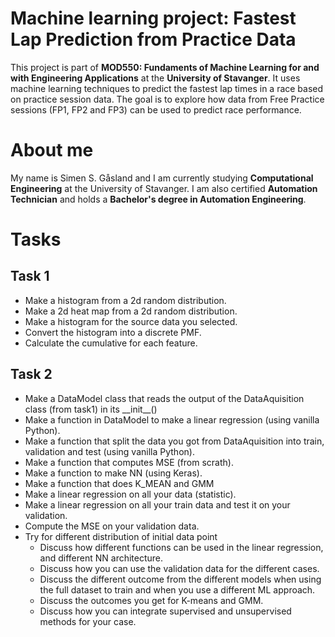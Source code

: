 # Machine learning project: Fastest Lap Prediction from Practice Data
This project is part of **MOD550: Fundaments of Machine Learning for and with Engineering Applications** at the **University of Stavanger**. It uses machine learning techniques to predict the fastest lap times in a race based on practice session data. The goal is to explore how data from Free Practice sessions (FP1, FP2 and FP3) can be used to predict race performance.

# About me
My name is Simen S. Gåsland and I am currently studying **Computational Engineering** at the University of Stavanger. I am also certified **Automation Technician** and holds a **Bachelor's degree in Automation Engineering**. 

# Tasks
## Task 1
* Make a histogram from a 2d random distribution.
* Make a 2d heat map from a 2d random distribution.
* Make a histogram for the source data you selected.
* Convert the histogram into a discrete PMF.
* Calculate the cumulative for each feature.

## Task 2
* Make a DataModel class that reads the output of the DataAquisition class (from task1) in its \_\_init\_\_()
* Make a function in DataModel to make a linear regression (using vanilla Python).
* Make a function that split the data you got from DataAquisition into train, validation and test (using vanilla Python).
* Make a function that computes MSE (from scrath).
* Make a function to make NN (using Keras).
* Make a function that does K_MEAN and GMM
* Make a linear regression on all your data (statistic).
* Make a linear regression on all your train data and test it on your validation.
* Compute the MSE on your validation data.
* Try for different distribution of initial data point
    - Discuss how different functions can be used in the linear regression, and different NN architecture. 
    - Discuss how you can use the validation data for the different cases. 
    - Discuss the different outcome from the different models when using the full dataset to train and when you use a different ML approach.
    - Discuss the outcomes you get for K-means and GMM.
    - Discuss how you can integrate supervised and unsupervised methods for your case.
